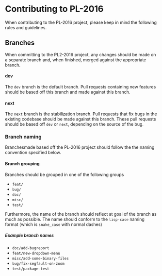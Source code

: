 # Contributing to PL-2016

When contributing to the PL-2016 project, please keep in mind the following rules and guidelines.

## Branches
When committing to the PL2-2016 project, any changes should be made on a separate branch and, when finished, merged against the appropriate branch.

#### dev
The `dev` branch is the default branch. Pull requests containing new features should be based off this branch and made against this branch.

#### next
The `next` branch is the stabilization branch. Pull requests that fix bugs in the existing codebase should be made against this branch. These pull requests should be based off `dev` or `next`, depending on the source of the bug.

### Branch naming
Branchesmade based off the PL-2016 project should follow the the naming convention specified below.

#### Branch grouping
Branches should be grouped in one of the following groups

- `feat/`
- `bug/`
- `doc/`
- `misc/`
- `test/`

Furthermore, the name of the branch should reflect at goal of the branch as much as possible. The name should conform to the `lisp-case` naming format (which is `snake_case` with normal dashes)

##### Example branch names
- `doc/add-bugreport`
- `feat/new-dropdown-menu`
- `misc/add-some-binary-files`
- `bug/fix-segfault-on-zoom`
- `test/package-test`
